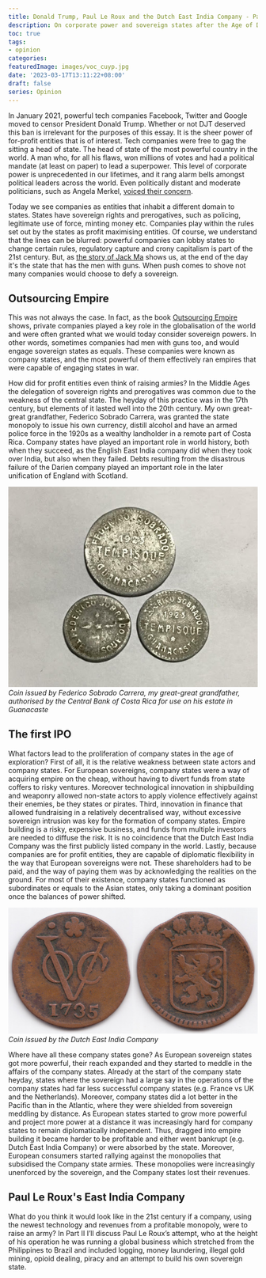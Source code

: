 ```yaml
---
title: Donald Trump, Paul Le Roux and the Dutch East India Company - Part 1
description: On corporate power and sovereign states after the Age of Discovery.
toc: true
tags:
- opinion
categories:
featuredImage: images/voc_cuyp.jpg
date: '2023-03-17T13:11:22+08:00'
draft: false
series: Opinion
---
```

In January 2021, powerful tech companies Facebook, Twitter and Google moved to censor President Donald Trump. Whether or not DJT deserved this ban is irrelevant for the purposes of this essay. It is the sheer power of for-profit entities that is of interest. Tech companies were free to gag the sitting a head of state. The head of state of the most powerful country in the world. A man who, for all his flaws, won millions of votes and had a political mandate (at least on paper) to lead a superpower. This level of corporate power is unprecedented in our lifetimes, and it rang alarm bells amongst political leaders across the world. Even politically distant and moderate politicians, such as Angela Merkel, [voiced their concern](https://www.ft.com/content/6146b352-6b40-48ef-b10b-a34ad585b91a).

Today we see companies as entities that inhabit a different domain to states. States have sovereign rights and prerogatives, such as policing, legitimate use of force, minting money etc.  Companies play within the rules set out by the states as profit maximising entities. Of course, we understand that the lines can be blurred: powerful companies can lobby states to change certain rules, regulatory capture and crony capitalism is part of the 21st century. But, as [the story of Jack Ma](https://www.bbc.co.uk/news/technology-56448688) shows us, at the end of the day it's the state that has the men with guns. When push comes to shove not many companies would choose to defy a sovereign.

## Outsourcing Empire

This was not always the case. In fact, as the book [Outsourcing Empire](https://www.amazon.co.uk/Outsourcing-Empire-Company-States-Modern-World/dp/0691203512) shows, private companies played a key role in the globalisation of the world and were often granted what we would today consider sovereign powers. In other words, sometimes companies had men with guns too, and would engage sovereign states as equals. These companies were known as company states, and the most powerful of them effectively ran empires that were capable of engaging states in war.

How did for profit entities even think of raising armies? In the Middle Ages the delegation of sovereign rights and prerogatives was common due to the weakness of the central state. The heyday of this practice was in the 17th century, but elements of it lasted well into the 20th century. My own great-great grandfather, Federico Sobrado Carrera, was granted the state monopoly to issue his own currency, distill alcohol and have an armed police force in the 1920s as a wealthy landholder in a remote part of Costa Rica. Company states have played an important role in world history, both when they succeed, as the English East India company did when they took over India, but also when they failed. Debts resulting from the disastrous failure of the Darien company played an important role in the later unification of England with Scotland.  

![Coins from El Tempisque](/images/el_tempisque_coin.jpeg)
_Coin issued by Federico Sobrado Carrera, my great-great grandfather, authorised by the Central Bank of Costa Rica for use on his estate in Guanacaste_


## The first IPO

What factors lead to the proliferation of company states in the age of exploration? First of all, it is the relative weakness between state actors and company states. For European sovereigns, company states were a way of acquiring empire on the cheap, without having to divert funds from state coffers to risky ventures. Moreover technological innovation in shipbuilding and weaponry allowed non-state actors to apply violence effectively against their enemies, be they states or pirates. Third, innovation in finance that allowed fundraising in a relatively decentralised way, without excessive sovereign intrusion was key for the formation of company states. Empire building is a risky, expensive business, and funds from multiple investors are needed to diffuse the risk. It is no coincidence that the Dutch East India Company was the first publicly listed company in the world. Lastly, because companies are for profit entities, they are capable of diplomatic flexibility in the way that European sovereigns were not. These shareholders had to be paid, and the way of paying them was by acknowledging the realities on the ground. For most of their existence, company states functioned as subordinates or equals to the Asian states, only taking a dominant position once the balances of power shifted.

![Coins from the Dutch East India Company](/images/voc_coin.jpg)
_Coin issued by the Dutch East India Company_


Where have all these company states gone? As European sovereign states got more powerful, their reach expanded and they started to meddle in the affairs of the company states. Already at the start of the company state heyday, states where the sovereign had a large say in the operations of the company states had far less successful company states (e.g. France vs UK and the Netherlands). Moreover, company states did a lot better in the Pacific than in the Atlantic, where they were shielded from sovereign meddling by distance. As European states started to grow more powerful and project more power at a distance it was increasingly hard for company states to remain diplomatically independent. Thus, dragged into empire building it became harder to be profitable and either went bankrupt (e.g. Dutch East India Company) or were absorbed by the state. Moreover,  European consumers started rallying against the monopolies that subsidised the Company state armies. These monopolies were increasingly unenforced by the sovereign, and the Company states lost their revenues.

## Paul Le Roux's East India Company

What do you think it would look like in the 21st century if a company, using the newest technology and revenues from a profitable monopoly, were to raise an army? In Part II I’ll discuss Paul Le Roux’s attempt, who at the height of his operation he was running a global business which stretched from the Philippines to Brazil and included logging, money laundering, illegal gold mining, opioid dealing, piracy and an attempt to build his own sovereign state.
